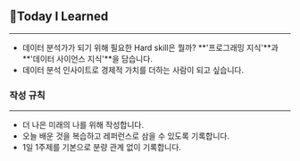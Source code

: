 ## 📑Today I Learned
---
- 데이터 분석가가 되기 위해 필요한 Hard skill은 뭘까?
  **'프로그래밍 지식'**과 **'데이터 사이언스 지식'**을 담습니다.
- 데이터 분석 인사이트로 경제적 가치를 더하는 사람이 되고 싶습니다.

### 작성 규칙
--- 
- 더 나은 미래의 나를 위해 작성합니다.
- 오늘 배운 것을 복습하고 레퍼런스로 삼을 수 있도록 기록합니다.
- 1일 1주제를 기본으로 분량 관계 없이 기록합니다. 


